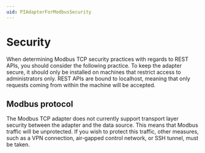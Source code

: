 ```yaml
---
uid: PIAdapterForModbusSecurity
---
```


# Security 

When determining Modbus TCP security practices with regards to REST APIs, you should consider the following practice. To keep the adapter secure, it should only be installed on machines that restrict access to administrators only. REST APIs are bound to localhost, meaning that only requests coming from within the machine will be accepted. 

## Modbus protocol

The Modbus TCP adapter does not currently support transport layer security between the adapter and the data source. This means that Modbus traffic will be unprotected. If you wish to protect this traffic, other measures, such as a VPN connection, air-gapped control network, or SSH tunnel, must be taken. 
